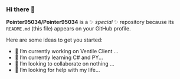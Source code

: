 ### Hi there 👋


**Pointer95034/Pointer95034** is a ✨ _special_ ✨ repository because its `README.md` (this file) appears on your GitHub profile.

Here are some ideas to get you started:

- 🔭 I’m currently working on Ventile Client ...
- 🌱 I’m currently learning C# and PY...
- 👯 I’m looking to collaborate on nothing ...
- 🤔 I’m looking for help with my life...


